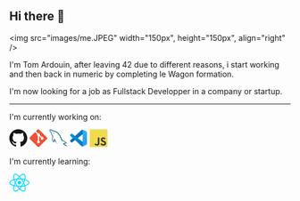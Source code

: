 ## Hi there 👋

<img src="images/me.JPEG" width="150px", height="150px", align="right" />

I'm Tom Ardouin, after leaving 42 due to different reasons, i start working and then back in numeric by completing le Wagon formation.

I'm now looking for a job as Fullstack Developper in a company or startup.

------------------------------------------------------------

I'm currently working on:

<a href="https://github.com/" title="GitHub"><img src="icons/github.png" /></a>
<a href="https://git-scm.com/" title="Git"><img src="icons/git.png" /></a>
<a href="https://www.mysql.com/" title="MySQL"><img src="icons/mysql.png" /></a>
<a href="https://code.visualstudio.com/" title="Visual Studio Code"><img src="icons/vscode.png" /></a>
<a href="https://en.wikipedia.org/wiki/JavaScript" title="JavaScript"><img src="icons/javascript.png" /></a>


I'm currently learning:

<a href="https://reactjs.org/" title="React"><img src="icons/react.png" /></a>

